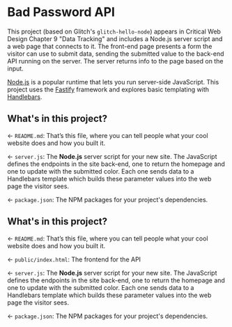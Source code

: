 # Bad Password API

This project (based on Glitch's `glitch-hello-node`) appears in Critical Web Design Chapter 9 "Data Tracking" and includes a Node.js server script and a web page that connects to it. The front-end page presents a form the visitor can use to submit data, sending the submitted value to the back-end API running on the server. The server returns info to the page based on the input.

[Node.js](https://nodejs.org/en/about/) is a popular runtime that lets you run server-side JavaScript. This project uses the [Fastify](https://www.fastify.io/) framework and explores basic templating with [Handlebars](https://handlebarsjs.com/).



## What's in this project?

← `README.md`: That’s this file, where you can tell people what your cool website does and how you built it.

← `server.js`: The **Node.js** server script for your new site. The JavaScript defines the endpoints in the site back-end, one to return the homepage and one to update with the submitted color. Each one sends data to a Handlebars template which builds these parameter values into the web page the visitor sees.

← `package.json`: The NPM packages for your project's dependencies.




## What's in this project?

← `README.md`: That’s this file, where you can tell people what your cool website does and how you built it.

← `public/index.html`: The frontend for the API

← `server.js`: The **Node.js** server script for your new site. The JavaScript defines the endpoints in the site back-end, one to return the homepage and one to update with the submitted color. Each one sends data to a Handlebars template which builds these parameter values into the web page the visitor sees.

← `package.json`: The NPM packages for your project's dependencies.


